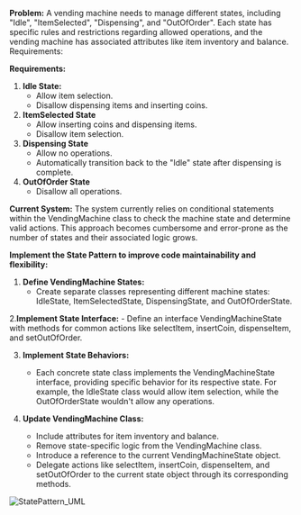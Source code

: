 **Problem:**
A vending machine needs to manage different states, including "Idle", "ItemSelected", "Dispensing", and "OutOfOrder". Each state has specific rules and restrictions regarding allowed operations, and the vending machine has associated attributes like item inventory and balance.
Requirements:

**Requirements:**
1. **Idle State:**
     - Allow item selection.
     - Disallow dispensing items and inserting coins.
3. **ItemSelected State**
     - Allow inserting coins and dispensing items.
     - Disallow item selection.
5. **Dispensing State**
     - Allow no operations.
     - Automatically transition back to the "Idle" state after dispensing is complete.
7. **OutOfOrder State**
     - Disallow all operations.
  
  **Current System:** The system currently relies on conditional statements within the VendingMachine class to check the machine state and determine valid actions. This approach becomes cumbersome and error-prone as the number of states and their associated logic grows.

**Implement the State Pattern to improve code maintainability and flexibility:**
1. **Define VendingMachine States:**
      - Create separate classes representing different machine states: IdleState, ItemSelectedState, DispensingState, and OutOfOrderState.
  
2.**Implement State Interface:**
      - Define an interface VendingMachineState with methods for common actions like selectItem, insertCoin, dispenseItem, and setOutOfOrder.

3. **Implement State Behaviors:**
      - Each concrete state class implements the VendingMachineState interface, providing specific behavior for its respective state. For example, the IdleState class would allow item selection, while the OutOfOrderState wouldn't allow any operations.


4. **Update VendingMachine Class:**
      - Include attributes for item inventory and balance.
      - Remove state-specific logic from the VendingMachine class.
      - Introduce a reference to the current VendingMachineState object.
      - Delegate actions like selectItem, insertCoin, dispenseItem, and setOutOfOrder to the current state object through its corresponding methods.


![StatePattern_UML](https://github.com/user-attachments/assets/f302f17c-974a-47aa-9ebb-f84c4ff1fd82)

      
